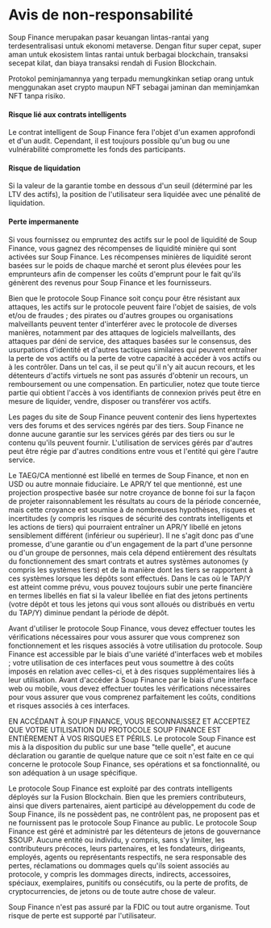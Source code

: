 # Avis de non-responsabilité

Soup Finance merupakan pasar keuangan lintas-rantai yang terdesentralisasi untuk ekonomi metaverse. Dengan fitur super cepat, super aman untuk ekosistem lintas rantai untuk berbagai blockchain,  transaksi secepat kilat, dan biaya transaksi rendah di Fusion Blockchain.

Protokol peminjamannya yang terpadu memungkinkan setiap orang untuk menggunakan aset crypto maupun NFT sebagai jaminan dan meminjamkan NFT tanpa risiko.

#### Risque lié aux contrats intelligents

Le contrat intelligent de Soup Finance fera l'objet d'un examen approfondi et d'un audit. Cependant, il est toujours possible qu'un bug ou une vulnérabilité compromette les fonds des participants.

#### Risque de liquidation

Si la valeur de la garantie tombe en dessous d'un seuil (déterminé par les LTV des actifs), la position de l'utilisateur sera liquidée avec une pénalité de liquidation.

#### Perte impermanente

Si vous fournissez ou empruntez des actifs sur le pool de liquidité de Soup Finance, vous gagnez des récompenses de liquidité minière qui sont activées sur Soup Finance. Les récompenses minières de liquidité seront basées sur le poids de chaque marché et seront plus élevées pour les emprunteurs afin de compenser les coûts d'emprunt pour le fait qu'ils génèrent des revenus pour Soup Finance et les fournisseurs.

Bien que le protocole Soup Finance soit conçu pour être résistant aux attaques, les actifs sur le protocole peuvent faire l'objet de saisies, de vols et/ou de fraudes ; des pirates ou d'autres groupes ou organisations malveillants peuvent tenter d'interférer avec le protocole de diverses manières, notamment par des attaques de logiciels malveillants, des attaques par déni de service, des attaques basées sur le consensus, des usurpations d'identité et d'autres tactiques similaires qui peuvent entraîner la perte de vos actifs ou la perte de votre capacité à accéder à vos actifs ou à les contrôler. Dans un tel cas, il se peut qu'il n'y ait aucun recours, et les détenteurs d'actifs virtuels ne sont pas assurés d'obtenir un recours, un remboursement ou une compensation. En particulier, notez que toute tierce partie qui obtient l'accès à vos identifiants de connexion privés peut être en mesure de liquider, vendre, disposer ou transférer vos actifs.

Les pages du site de Soup Finance peuvent contenir des liens hypertextes vers des forums et des services ngérés par des tiers. Soup Finance ne donne aucune garantie sur les services gérés par des tiers ou sur le contenu qu'ils peuvent fournir. L'utilisation de services gérés par d'autres peut être régie par d'autres conditions entre vous et l'entité qui gère l'autre service.

Le TAEG/CA mentionné est libellé en termes de Soup Finance, et non en USD ou autre monnaie fiduciaire. Le APR/Y tel que mentionné, est une projection prospective basée sur notre croyance de bonne foi sur la façon de projeter raisonnablement les résultats au cours de la période concernée, mais cette croyance est soumise à de nombreuses hypothèses, risques et incertitudes (y compris les risques de sécurité des contrats intelligents et les actions de tiers) qui pourraient entraîner un APR/Y libellé en jetons sensiblement différent (inférieur ou supérieur). Il ne s'agit donc pas d'une promesse, d'une garantie ou d'un engagement de la part d'une personne ou d'un groupe de personnes, mais cela dépend entièrement des résultats du fonctionnement des smart contrats et autres systèmes autonomes (y compris les systèmes tiers) et de la manière dont les tiers se rapportent à ces systèmes lorsque les dépôts sont effectués. Dans le cas où le TAP/Y est atteint comme prévu, vous pouvez toujours subir une perte financière en termes libellés en fiat si la valeur libellée en fiat des jetons pertinents (votre dépôt et tous les jetons qui vous sont alloués ou distribués en vertu du TAP/Y) diminue pendant la période de dépôt.

Avant d'utiliser le protocole Soup Finance, vous devez effectuer toutes les vérifications nécessaires pour vous assurer que vous comprenez son fonctionnement et les risques associés à votre utilisation du protocole. Soup Finance est accessible par le biais d'une variété d'interfaces web et mobiles ; votre utilisation de ces interfaces peut vous soumettre à des coûts imposés en relation avec celles-ci, et à des risques supplémentaires liés à leur utilisation. Avant d'accéder à Soup Finance par le biais d'une interface web ou mobile, vous devez effectuer toutes les vérifications nécessaires pour vous assurer que vous comprenez parfaitement les coûts, conditions et risques associés à ces interfaces.

EN ACCÉDANT À SOUP FINANCE, VOUS RECONNAISSEZ ET ACCEPTEZ QUE VOTRE UTILISATION DU PROTOCOLE SOUP FINANCE EST ENTIÈREMENT À VOS RISQUES ET PÉRILS. Le protocole Soup Finance est mis à la disposition du public sur une base "telle quelle", et aucune déclaration ou garantie de quelque nature que ce soit n'est faite en ce qui concerne le protocole Soup Finance, ses opérations et sa fonctionnalité, ou son adéquation à un usage spécifique.

Le protocole Soup Finance est exploité par des contrats intelligents déployés sur la Fusion Blockchain. Bien que les premiers contributeurs, ainsi que divers partenaires, aient participé au développement du code de Soup Finance, ils ne possèdent pas, ne contrôlent pas, ne proposent pas et ne fournissent pas le protocole Soup Finance au public. Le protocole Soup Finance est géré et administré par les détenteurs de jetons de gouvernance $SOUP. Aucune entité ou individu, y compris, sans s'y limiter, les contributeurs précoces, leurs partenaires, et les fondateurs, dirigeants, employés, agents ou représentants respectifs, ne sera responsable des pertes, réclamations ou dommages quels qu'ils soient associés au protocole, y compris les dommages directs, indirects, accessoires, spéciaux, exemplaires, punitifs ou consécutifs, ou la perte de profits, de cryptocurrencies, de jetons ou de toute autre chose de valeur.

Soup Finance n'est pas assuré par la FDIC ou tout autre organisme. Tout risque de perte est supporté par l'utilisateur.
